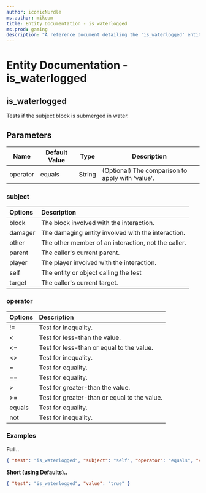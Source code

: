 ```yaml
---
author: iconicNurdle
ms.author: mikeam
title: Entity Documentation - is_waterlogged
ms.prod: gaming
description: "A reference document detailing the 'is_waterlogged' entity filter"
---
```


# Entity Documentation - is_waterlogged

## is_waterlogged

Tests if the subject block is submerged in water.

## Parameters

|Name |Default Value  |Type  |Description  |
|---------|---------|---------|---------|
|operator |equals |String |(Optional) The comparison to apply with 'value'. |

### subject

| Options| Description |
|:-----------|:-----------|
| block| The block involved with the interaction. |
| damager| The damaging entity involved with the interaction. |
| other| The other member of an interaction, not the caller. |
| parent| The caller's current parent. |
| player| The player involved with the interaction. |
| self| The entity or object calling the test |
| target| The caller's current target. |

### operator

| Options| Description |
|:-----------|:-----------|
| !=| Test for inequality. |
| <| Test for less-than the value. |
| <=| Test for less-than or equal to the value. |
| <>| Test for inequality. |
| =| Test for equality. |
| ==| Test for equality. |
| >| Test for greater-than the value. |
| >=| Test for greater-than or equal to the value. |
| equals| Test for equality. |
| not| Test for inequality. |

### Examples

**Full..**

```json
{ "test": "is_waterlogged", "subject": "self", "operator": "equals", "value": "true" }
```

**Short (using Defaults)..**

```json
{ "test": "is_waterlogged", "value": "true" }
```
